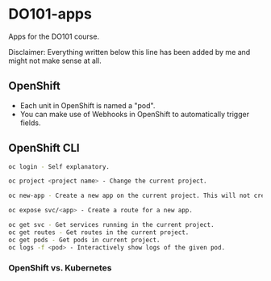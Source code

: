 # DO101-apps

Apps for the DO101 course.

Disclaimer: Everything written below this line has been added by me and might not make sense at all.

## OpenShift

* Each unit in OpenShift is named a "pod".
* You can make use of Webhooks in OpenShift to automatically trigger fields.

## OpenShift CLI

```bash
oc login - Self explanatory.

oc project <project name> - Change the current project.

oc new-app - Create a new app on the current project. This will not create a route by default.

oc expose svc/<app> - Create a route for a new app.

oc get svc - Get services running in the current project.
oc get routes - Get routes in the current project.
oc get pods - Get pods in current project.
oc logs -f <pod> - Interactively show logs of the given pod.
```

### OpenShift vs. Kubernetes


